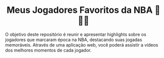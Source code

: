 <h1 align="center"> Meus Jogadores Favoritos da NBA 🏀⛹🏿</h1>
O objetivo deste repositório é reunir e apresentar highlights sobre os jogadores que marcaram época na NBA, destacando suas jogadas memoráveis. Através de uma aplicação web, você poderá assistir a vídeos dos melhores momentos de cada jogador.
